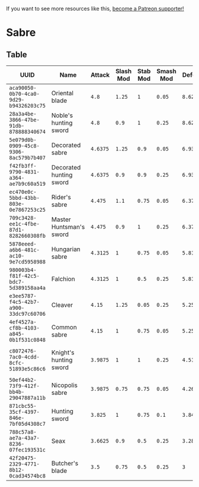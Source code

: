 <!-- TITLE: Sabre -->

If you want to see more resources like this, [become a Patreon supporter!](https://www.patreon.com/fireundubh) 

# Sabre
## Table

UUID | Name | Attack | Slash Mod | Stab Mod | Smash Mod | Defense | Str Req | Agi Req | Location
--- | --- | --- | --- | --- | --- | --- | --- | --- | ---
`aca90050-0b70-4ca0-9d29-b94326203c75` | Oriental blade | `4.8` | `1.25` | `1` | `0.05` | `8.625` | `0` | `13` |
`28a3a4be-3866-47be-91db-878888340674` | Noble's hunting sword | `4.8` | `0.9` | `1` | `0.25` | `8.625` | `0` | `13` | Sold by Rattay swordsmith<br>Sold by Sassau swordsmith<br>Treasure map 3
`5e079d0b-0909-45c8-9306-8ac579b7b407` | Decorated sabre | `4.6375` | `1.25` | `0.9` | `0.05` | `6.9375` | `0` | `12` | q_counterfeiters_menhartsGrave
`f42fb3ff-9790-4831-a364-ae7b9c60a519` | Decorated hunting sword | `4.6375` | `0.9` | `0.9` | `0.25` | `6.9375` | `0` | `12` | Sold by Rattay swordsmith<br>Sold by Sassau swordsmith<br>Treasure map 14
`ec470e0c-5bbd-43bb-803e-0e7867253c25` | Rider's sabre | `4.475` | `1.1` | `0.75` | `0.05` | `6.375` | `0` | `10` |
`709c3428-ee1c-4fbe-87d1-8282660308fb` | Master Huntsman's sword | `4.475` | `0.9` | `1` | `0.25` | `6.375` | `0` | `10` | Sold by Rattay swordsmith<br>Sold by Sassau swordsmith
`5878eeed-a6b6-481c-ac10-9e7cd5958988` | Hungarian sabre | `4.3125` | `1` | `0.75` | `0.05` | `5.8125` | `0` | `9` |
`980003b4-f81f-42c5-bdc7-5d389158aa4a` | Falchion | `4.3125` | `1` | `0.5` | `0.25` | `5.8125` | `0` | `9` | Sold by Rattay swordsmith<br>Sold by Sassau swordsmith<br>Treasure map 12
`e3ee5787-f4c5-42b7-a900-33dc97c60706` | Cleaver | `4.15` | `1.25` | `0.05` | `0.25` | `5.25` | `0` | `7` | Sold by Rattay swordsmith<br>Sold by Sassau swordsmith
`4ef4527a-cf8b-4103-a845-0b1f531c0848` | Common sabre | `4.15` | `1` | `0.75` | `0.05` | `5.25` | `0` | `7` |
`c8072476-7ac0-4cdd-8cfc-51893e5c86c6` | Knight's hunting sword | `3.9875` | `1` | `1` | `0.25` | `4.51875` | `0` | `6` | Sold by Rattay swordsmith<br>Sold by Sassau swordsmith<br>bodkynuv_pytel<br>q_escape_from_Vranik_2
`50ef44b2-73f9-412f-bb4b-29047887a11b` | Nicopolis sabre | `3.9875` | `0.75` | `0.75` | `0.05` | `4.265625` | `0` | `6` |
`871cbc55-35cf-4397-846e-7bf05d4308c7` | Hunting sword | `3.825` | `1` | `0.75` | `0.1` | `3.84375` | `0` | `4` | Sold by Rattay swordsmith<br>Sold by Sassau swordsmith
`788c57a8-ae7a-43a7-8236-07fec193531c` | Seax | `3.6625` | `0.9` | `0.5` | `0.25` | `3.28125` | `0` | `3` | Sold by Samopesh blacksmith<br>q_hon_ptacek_luk_a_sipy
`42f20475-2329-4771-8b12-0cad34574bc8` | Butcher's blade | `3.5` | `0.75` | `0.5` | `0.25` | `3` | `0` | `1` | Sold by Samopesh blacksmith